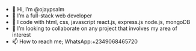 - 👋 Hi, I’m @ojaypsalm
- 👀 I’m  a full-stack web developer
- 🌱 I code with html, css, javascript react.js, express.js node.js, mongoDB
- 💞️ I’m looking to collaborate on any project that involves my area of interest
- 📫 How to reach me; WhatsApp:+2349068465720

<!---
ojaypsalm/ojaypsalm is a ✨ special ✨ repository because its `README.md` (this file) appears on your GitHub profile.
You can click the Preview link to take a look at your changes.
--->
